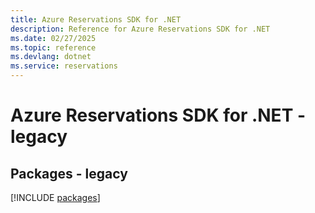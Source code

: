 ```yaml
---
title: Azure Reservations SDK for .NET
description: Reference for Azure Reservations SDK for .NET
ms.date: 02/27/2025
ms.topic: reference
ms.devlang: dotnet
ms.service: reservations
---
```

# Azure Reservations SDK for .NET - legacy
## Packages - legacy
[!INCLUDE [packages](reservations-index.md)]